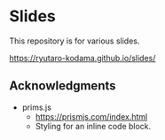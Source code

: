# Slides

This repository is for various slides.

https://ryutaro-kodama.github.io/slides/

## Acknowledgments
- prims.js
  - https://prismjs.com/index.html
  - Styling for an inline code block.
